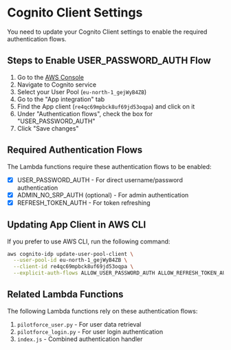 # Cognito Client Settings

You need to update your Cognito Client settings to enable the required authentication flows.

## Steps to Enable USER_PASSWORD_AUTH Flow

1. Go to the [AWS Console](https://console.aws.amazon.com/)
2. Navigate to Cognito service
3. Select your User Pool (`eu-north-1_gejWyB4ZB`)
4. Go to the "App integration" tab
5. Find the App client (`re4qc69mpbck8uf69jd53oqpa`) and click on it
6. Under "Authentication flows", check the box for "USER_PASSWORD_AUTH"
7. Click "Save changes"

## Required Authentication Flows

The Lambda functions require these authentication flows to be enabled:

- [x] USER_PASSWORD_AUTH - For direct username/password authentication
- [x] ADMIN_NO_SRP_AUTH (optional) - For admin authentication
- [x] REFRESH_TOKEN_AUTH - For token refreshing

## Updating App Client in AWS CLI

If you prefer to use AWS CLI, run the following command:

```bash
aws cognito-idp update-user-pool-client \
  --user-pool-id eu-north-1_gejWyB4ZB \
  --client-id re4qc69mpbck8uf69jd53oqpa \
  --explicit-auth-flows ALLOW_USER_PASSWORD_AUTH ALLOW_REFRESH_TOKEN_AUTH ALLOW_ADMIN_USER_PASSWORD_AUTH
```

## Related Lambda Functions

The following Lambda functions rely on these authentication flows:

1. `pilotforce_user.py` - For user data retrieval
2. `pilotforce_login.py` - For user login authentication
3. `index.js` - Combined authentication handler
